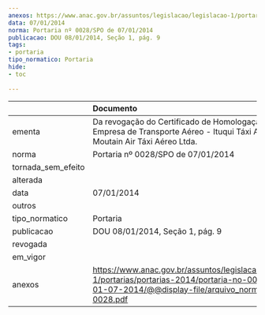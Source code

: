 ```yaml
---
anexos: https://www.anac.gov.br/assuntos/legislacao/legislacao-1/portarias/portarias-2014/portaria-no-0028-spo-de-01-07-2014/@@display-file/arquivo_norma/PA2014-0028.pdf
data: 07/01/2014
norma: Portaria nº 0028/SPO de 07/01/2014
publicacao: DOU 08/01/2014, Seção 1, pág. 9
tags:
- portaria
tipo_normatico: Portaria
hide: 
- toc 
 
---
```


|                    | Documento                                                                                                                                                         |
|:-------------------|:------------------------------------------------------------------------------------------------------------------------------------------------------------------|
| ementa             | Da revogação do Certificado de Homologação de Empresa de Transporte Aéreo - Ituqui Táxi Aéreo Ltda. / Moutain Air Táxi Aéreo Ltda.                                |
| norma              | Portaria nº 0028/SPO de 07/01/2014                                                                                                                                |
| tornada_sem_efeito |                                                                                                                                                                   |
| alterada           |                                                                                                                                                                   |
| data               | 07/01/2014                                                                                                                                                        |
| outros             |                                                                                                                                                                   |
| tipo_normatico     | Portaria                                                                                                                                                          |
| publicacao         | DOU 08/01/2014, Seção 1, pág. 9                                                                                                                                   |
| revogada           |                                                                                                                                                                   |
| em_vigor           |                                                                                                                                                                   |
| anexos             | https://www.anac.gov.br/assuntos/legislacao/legislacao-1/portarias/portarias-2014/portaria-no-0028-spo-de-01-07-2014/@@display-file/arquivo_norma/PA2014-0028.pdf |